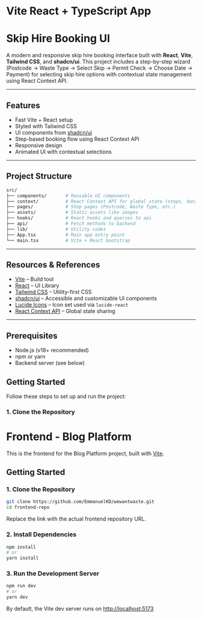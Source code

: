 # Vite React + TypeScript App

# Skip Hire Booking UI

A modern and responsive skip hire booking interface built with **React**, **Vite**, **Tailwind CSS**, and **shadcn/ui**. This project includes a step-by-step wizard (Postcode → Waste Type → Select Skip → Permit Check → Choose Date → Payment) for selecting skip hire options with contextual state management using React Context API.

---

##  Features

-  Fast Vite + React setup
-  Styled with Tailwind CSS
-  UI components from [shadcn/ui](https://ui.shadcn.dev/)
-  Step-based booking flow using React Context API
-  Responsive design
-  Animated UI with contextual selections

---

## Project Structure

```bash
src/
├── components/       # Reusable UI components
├── context/          # React Context API for global state (steps, data)
├── pages/            # Step pages (Postcode, Waste Type, etc.)
├── assets/           # Static assets like images
├── hooks/            # React hooks and queries to api
├── api/              # Fetch methods to backend
├── lib/              # Utility codes 
├── App.tsx           # Main app entry point
└── main.tsx          # Vite + React bootstrap
```

---

## Resources & References

- [Vite](https://vitejs.dev/) – Build tool
- [React](https://reactjs.org/) – UI Library
- [Tailwind CSS](https://tailwindcss.com/) – Utility-first CSS
- [shadcn/ui](https://ui.shadcn.dev/) – Accessible and customizable UI components
- [Lucide Icons](https://lucide.dev/) – Icon set used via `lucide-react`
- [React Context API](https://reactjs.org/docs/context.html) – Global state sharing

    
---
 
## Prerequisites

- Node.js (v18+ recommended)
- npm or yarn
- Backend server (see below)

## Getting Started

Follow these steps to set up and run the project:

### 1. Clone the Repository

# Frontend - Blog Platform

This is the frontend for the Blog Platform project, built with [Vite](https://vitejs.dev/).

## Getting Started

### 1. Clone the Repository

```bash
git clone https://github.com/EmmanuelKD/wewantwaste.git
cd frontend-repo
```

Replace the link with the actual frontend repository URL.

### 2. Install Dependencies

```bash
npm install
# or
yarn install
```

### 3. Run the Development Server

```bash
npm run dev
# or
yarn dev
```

By default, the Vite dev server runs on [http://localhost:5173](http://localhost:5173)


